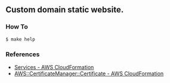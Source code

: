 ## Custom domain static website.

### How To

```
$ make help
```

### References

* [Services \- AWS CloudFormation](https://docs.aws.amazon.com/AWSCloudFormation/latest/UserGuide/sample-templates-services-us-west-2.html#w2ab2c23c48c13c33)
* [AWS::CertificateManager::Certificate \- AWS CloudFormation](https://docs.aws.amazon.com/AWSCloudFormation/latest/UserGuide/aws-resource-certificatemanager-certificate.html)